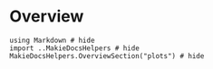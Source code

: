 # Overview

```@example
using Markdown # hide
import ..MakieDocsHelpers # hide
MakieDocsHelpers.OverviewSection("plots") # hide
```